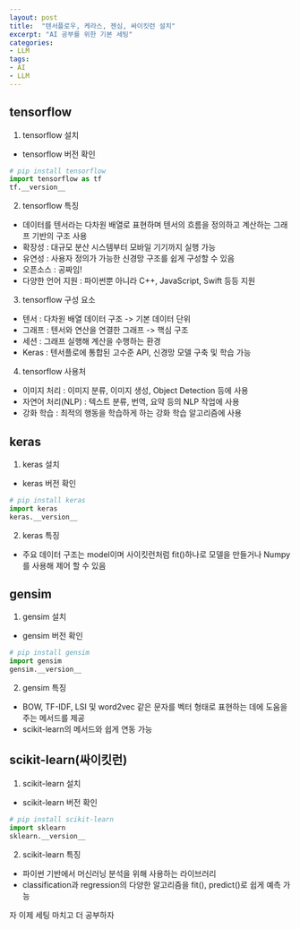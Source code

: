 ```yaml
---
layout: post
title:  "텐서플로우, 케라스, 젠심, 싸이킷런 설치"
excerpt: "AI 공부를 위한 기본 세팅"
categories:
- LLM
tags:
- AI
- LLM
---
```


## tensorflow
1. tensorflow 설치
- tensorflow 버전 확인

```python
# pip install tensorflow
import tensorflow as tf
tf.__version__
```

2. tensorflow 특징
- 데이터를 텐서라는 다차원 배열로 표현하며 텐서의 흐름을 정의하고 계산하는 그래프 기반의 구조 사용
- 확장성 : 대규모 분산 시스템부터 모바일 기기까지 실행 가능
- 유연성 : 사용자 정의가 가능한 신경망 구조를 쉽게 구성할 수 있음
- 오픈소스 : 공짜임!
- 다양한 언어 지원 : 파이썬뿐 아니라 C++, JavaScript, Swift 등등 지원
3. tensorflow 구성 요소
- 텐서 : 다차원 배열 데이터 구조 -> 기본 데이터 단위
- 그래프 : 텐서와 연산을 연결한 그래프 -> 핵심 구조
- 세션 : 그래프 실행해 계산을 수행하는 환경
- Keras : 텐서플로에 통합된 고수준 API, 신경망 모델 구축 및 학습 가능
4. tensorflow 사용처
- 이미지 처리 : 이미지 분류, 이미지 생성, Object Detection 등에 사용
- 자연어 처리(NLP) : 텍스트 분류, 번역, 요약 등의 NLP 작업에 사용
- 강화 학습 : 최적의 행동을 학습하게 하는 강화 학습 알고리즘에 사용

## keras
1. keras 설치
- keras 버전 확인

```python
# pip install keras
import keras
keras.__version__
```

2. keras 특징
- 주요 데이터 구조는 model이며 사이킷런처럼 fit()하나로 모델을 만들거나 Numpy를 사용해 제어 할 수 있음

## gensim
1. gensim 설치
- gensim 버전 확인

```python
# pip install gensim
import gensim
gensim.__version__
```

2. gensim 특징
- BOW, TF-IDF, LSI 및 word2vec 같은 문자를 벡터 형태로 표현하는 데에 도움을 주는 메서드를 제공
- scikit-learn의 메서드와 쉽게 연동 가능

## scikit-learn(싸이킷런)
1. scikit-learn 설치
- scikit-learn 버전 확인

```python
# pip install scikit-learn
import sklearn
sklearn.__version__
```

2. scikit-learn 특징
- 파이썬 기반에서 머신러닝 분석을 위해 사용하는 라이브러리
- classification과 regression의 다양한 알고리즘을 fit(), predict()로 쉽게 예측 가능

자 이제 세팅 마치고 더 공부하자

